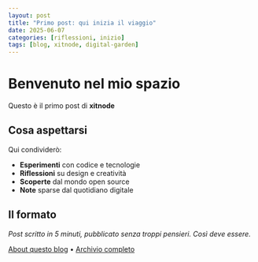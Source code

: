 ```yaml
---
layout: post
title: "Primo post: qui inizia il viaggio"
date: 2025-06-07
categories: [riflessioni, inizio]
tags: [blog, xitnode, digital-garden]
---
```


# Benvenuto nel mio spazio

Questo è il primo post di **xitnode**

## Cosa aspettarsi

Qui condividerò:

- **Esperimenti** con codice e tecnologie
- **Riflessioni** su design e creatività
- **Scoperte** dal mondo open source
- **Note** sparse dal quotidiano digitale

## Il formato


*Post scritto in 5 minuti, pubblicato senza troppi pensieri. Così deve essere.*

<!-- Link interni -->
[About questo blog](/about) • [Archivio completo](/archive)
